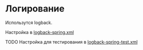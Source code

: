 Логирование
===============================

Использутся logback.

Настройка в [logback-spring.xml](../src/main/resources/logback-spring.xml)

TODO Настройка для тестирования в [logback-spring-test.xml](../src/test/resources/logback-spring-test.xml)
